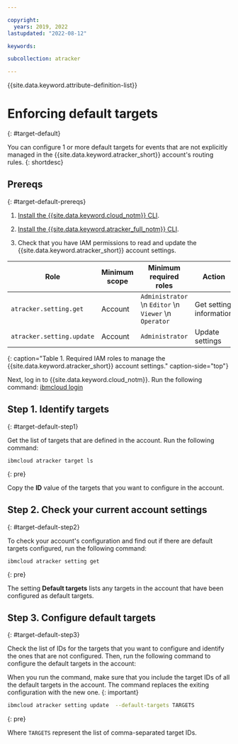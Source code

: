 ```yaml
---

copyright:
  years: 2019, 2022
lastupdated: "2022-08-12"

keywords: 

subcollection: atracker

---
```


{{site.data.keyword.attribute-definition-list}}


# Enforcing default targets
{: #target-default}

You can configure 1 or more default targets for events that are not explicitly managed in the {{site.data.keyword.atracker_short}} account's routing rules. 
{: shortdesc}


## Prereqs
{: #target-default-prereqs}

1. [Install the {{site.data.keyword.cloud_notm}} CLI](/docs/cli?topic=cli-install-ibmcloud-cli).

2. [Install the {{site.data.keyword.atracker_full_notm}} CLI](/docs/atracker?topic=atracker-atracker-cli-config).

3. Check that you have IAM permissions to read and update the {{site.data.keyword.atracker_short}} account settings. 

| Role                      | Minimum scope  | Minimum required roles | Action         |
| ------------------------- | -------------- | ---------------------- | -------------- |
| `atracker.setting.get`    | Account        | `Administrator`  \n `Editor`  \n `Viewer`  \n `Operator` | Get setting information |
| `atracker.setting.update` | Account        | `Administrator`| Update settings |
{: caption="Table 1. Required IAM roles to manage the {{site.data.keyword.atracker_short}} account settings." caption-side="top"}

Next, log in to {{site.data.keyword.cloud_notm}}. Run the following command: [ibmcloud login](/docs/cli?topic=cli-ibmcloud_cli#ibmcloud_login)



## Step 1. Identify targets
{: #target-default-step1}

Get the list of targets that are defined in the account. Run the following command:

```
ibmcloud atracker target ls
```
{: pre}

Copy the **ID** value of the targets that you want to configure in the account.

## Step 2. Check your current account settings
{: #target-default-step2}

To check your account's configuration and find out if there are default targets configured, run the following command:

```
ibmcloud atracker setting get
```
{: pre}

The setting **Default targets** lists any targets in the account that have been configured as default targets.

## Step 3. Configure default targets
{: #target-default-step3}

Check the list of IDs for the targets that you want to configure and identify the ones that are not configured. Then, run the following command to configure the default targets in the account: 

When you run the command, make sure that you include the target IDs of all the default targets in the account. The command replaces the exiting configuration with the new one.
{: important}

```sh
ibmcloud atracker setting update  --default-targets TARGETS
```
{: pre}

Where `TARGETS` represent the list of comma-separated target IDs.




